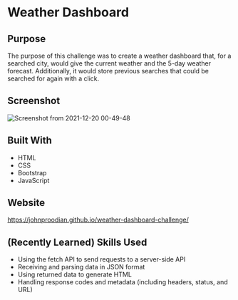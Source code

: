 # Weather Dashboard

## Purpose
The purpose of this challenge was to create a weather dashboard that, for a searched city, would give the current weather and the 5-day weather forecast. Additionally, it would store previous searches that could be searched for again with a click.

## Screenshot
![Screenshot from 2021-12-20 00-49-48](https://user-images.githubusercontent.com/93355671/146724280-a25b90c5-16be-44bb-b6f7-9bba5f6835ef.png)


## Built With
* HTML
* CSS
* Bootstrap
* JavaScript

## Website
https://johnproodian.github.io/weather-dashboard-challenge/

## (Recently Learned) Skills Used
* Using the fetch API to send requests to a server-side API
* Receiving and parsing data in JSON format
* Using returned data to generate HTML
* Handling response codes and metadata (including headers, status, and URL)
